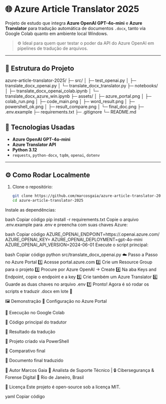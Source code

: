 # 🌐 Azure Article Translator 2025

Projeto de estudo que integra **Azure OpenAI GPT-4o-mini** e **Azure Translator** para tradução automática de documentos `.docx`, tanto via Google Colab quanto em ambiente local Windows.  
> ⚙️ Ideal para quem quer testar o poder da API do Azure OpenAI em pipelines de tradução de arquivos.

---

## 🚀 Estrutura do Projeto

azure-article-translator-2025/
├─ src/
│ ├─ test_openai.py
│ ├─ translate_docx_openai.py
│ └─ translate_docx_translator.py
├─ notebooks/
│ ├─ translate_docx_openai_colab.ipynb
│ └─ translate_docx_azure_win.ipynb
├─ assets/
│ ├─ azure_portal.png
│ ├─ colab_run.png
│ ├─ code_main.png
│ ├─ word_result.png
│ ├─ powershell_ok.png
│ ├─ result_compare.png
│ └─ final_doc.png
├─ .env.example
├─ requirements.txt
├─ .gitignore
└─ README.md
## 🧠 Tecnologias Usadas
- **Azure OpenAI GPT-4o-mini**
- **Azure Translator API**
- **Python 3.12**
- `requests`, `python-docx`, `tqdm`, `openai`, `dotenv`

---

## ⚙️ Como Rodar Localmente

1. Clone o repositório:
   ```bash
   git clone https://github.com/marcosgaia/azure-article-translator-2025.git
   cd azure-article-translator-2025
Instale as dependências:

bash
Copiar código
pip install -r requirements.txt
Copie o arquivo .env.example para .env e preencha com suas chaves Azure:

bash
Copiar código
AZURE_OPENAI_ENDPOINT=https://<seu-endpoint>.openai.azure.com/
AZURE_OPENAI_KEY=<sua-chave>
AZURE_OPENAI_DEPLOYMENT=gpt-4o-mini
AZURE_OPENAI_API_VERSION=2024-06-01
Execute o script principal:

bash
Copiar código
python src/translate_docx_openai.py
☁️ Passo a Passo no Azure Portal
1️⃣ Acesse portal.azure.com
2️⃣ Crie um Resource Group para o projeto
3️⃣ Procure por Azure OpenAI → Create
4️⃣ Na aba Keys and Endpoint, copie o endpoint e a key
5️⃣ Crie também um Azure Translator
6️⃣ Guarde as duas chaves no arquivo .env
7️⃣ Pronto! Agora é só rodar os scripts e traduzir .docx em lote 🎯

🖼️ Demonstração
🔹 Configuração no Azure Portal

🔹 Execução no Google Colab

🔹 Código principal do tradutor

🔹 Resultado da tradução

🔹 Projeto criado via PowerShell

🔹 Comparativo final

🔹 Documento final traduzido

🧩 Autor
Marcos Gaia
💼 Analista de Suporte Técnico | 🔒 Cibersegurança & Forense Digital
📍 Rio de Janeiro, Brasil



🧭 Licença
Este projeto é open-source sob a licença MIT.

yaml
Copiar código
